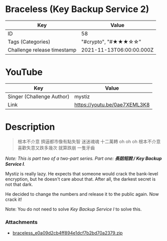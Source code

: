 # Braceless (Key Backup Service 2)


| Key | Value |
| --- | ----- |
| ID | 58 |
| Tags (Categories) | "#crypto", "#★★★☆☆" |
| Challenge release timestamp | 2021-11-13T06:00:00.000Z |

# YouTube

| Key | Value |
| --- | ----- |
| Singer (Challenge Author) | mystiz
| Link | https://youtu.be/0ae7XEML3K8

# Description

> 根本不介意
> 擠逼都市像有點失智
> 迷迷魂魂 十二萬轉 oh oh oh
> 根本不介意
> 喜歡失意又跌多幾次
> 就算跌崩 一隻牙齒

_Note: This is part two of a two-part series. Part one: **長話短說 / Key Backup Service I**._

Mystiz is really lazy. He expects that someone would crack the bank-level encryption, but he doesn't care about that. After all, the darkest secret is not that dark.

He decided to change the numbers and release it to the public again. Now crack it!

Note: You do not need to solve _Key Backup Service I_ to solve this.

### Attachments

- [braceless_e0a09d2cb4ff894e1dcf7b2bd70a2379.zip](https://file.hkcert21.pwnable.hk/braceless_e0a09d2cb4ff894e1dcf7b2bd70a2379.zip)